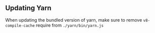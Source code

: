 ## Updating Yarn

When updating the bundled version of yarn, make sure to remove `v8-compile-cache` require from `./yarn/bin/yarn.js`

